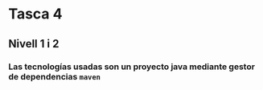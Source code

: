 # Tasca 4

## Nivell 1 i 2

### Las tecnologías usadas son un proyecto java mediante gestor de dependencias `maven`

